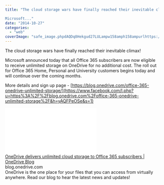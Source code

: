 ```yaml
---
title: "The cloud storage wars have finally reached their inevitable climax!

Microsoft..."
date: "2014-10-27"
categories: 
  - "web"
coverImage: "safe_image.phpdAQDq8Hekgud27LULampw158amph158ampurlhttps://blog.onedrive.com/wp-content/uploads/2019/10/OfficeUNLIMITED_SISU_finalBranded.png"
---
```


The cloud storage wars have finally reached their inevitable climax!  
  
Microsoft announced today that all Office 365 subscribers are now eligible to receive unlimited storage on OneDrive for no additional cost. The roll out for Office 365 Home, Personal and University customers begins today and will continue over the coming months.  
  
More details and sign up page - [https://blog.onedrive.com/office-365-onedrive-unlimited-storage/](https://www.facebook.com/l.php?u=https%3A%2F%2Fblog.onedrive.com%2Foffice-365-onedrive-unlimited-storage%2F&h=yAQFPeOSe&s=1)  
  
[![](images/safe_image.php?d=AQDq8Hekgud27LUL&w=158&h=158&url=https%3A%2F%2Fblog.onedrive.com%2Fwp-content%2Fuploads%2F2019%2F10%2FOfficeUNLIMITED_SISU_finalBranded.png)](https://www.facebook.com/l.php?u=https%3A%2F%2Fblog.onedrive.com%2Foffice-365-onedrive-unlimited-storage%2F&h=XAQGzQYk_&s=1)  
[OneDrive delivers unlimited cloud storage to Office 365 subscribers | OneDrive Blog](https://www.facebook.com/l.php?u=https%3A%2F%2Fblog.onedrive.com%2Foffice-365-onedrive-unlimited-storage%2F&h=SAQHL76oZ&s=1)  
blog.onedrive.com  
OneDrive is the one place for your files that you can access from virtually anywhere. Read our blog to hear the latest news and updates!
